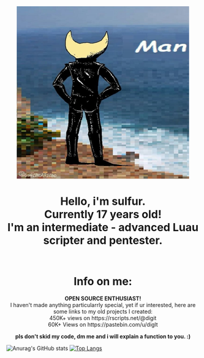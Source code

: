 <!DOCTYPE html>
<html>
	<body>
	<center>
			<img 
				 src="man.jpg"
				 height="450"
				 width="450"
				 alt=""
			>
		<h1>
			Hello, i'm sulfur.
			<br>
				Currently 17 years old!
			<br>
				I'm an intermediate - advanced Luau scripter and pentester.
			<br>
			<br>
		</h1>
		<p>
			<h1> Info on me: </h1>
			<b> OPEN SOURCE ENTHUSIAST! </b>
			<br>
			I haven't made anything particularrly special, yet if ur interested, here are some links to my old projects I created:
			<br>
			450K+ views on https://rscripts.net/@digit
			<br>
			60K+ Views on https://pastebin.com/u/diglt
			<br>
		</p>
		<p>
			<b>
				pls don't skid my code, dm me and i will explain a function to you. :)
			</b>
		</p>
	</center>
	</body>
</html>

![Anurag's GitHub stats](https://github-readme-stats.vercel.app/api?username=IntertwinedNetwork&show_icons=true&theme=dracula)
[![Top Langs](https://github-readme-stats.vercel.app/api/top-langs/?username=IntertwinedNetwork&theme=dracula)](https://github.com/anuraghazra/github-readme-stats)
